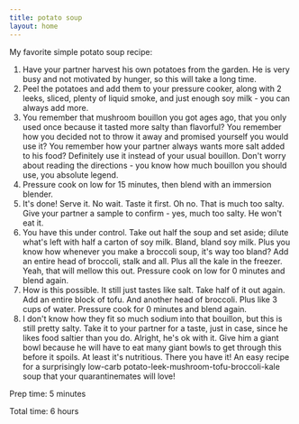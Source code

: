 ```yaml
---
title: potato soup
layout: home
---
```


My favorite simple potato soup recipe:

1. Have your partner harvest his own potatoes from the garden. He is very busy and not motivated by hunger, so this will take a long time.
2. Peel the potatoes and add them to your pressure cooker, along with 2 leeks, sliced, plenty of liquid smoke, and just enough soy milk - you can always add more.
3. You remember that mushroom bouillon you got ages ago, that you only used once because it tasted more salty than flavorful? You remember how you decided not to throw it away and promised yourself you would use it? You remember how your partner always wants more salt added to his food? Definitely use it instead of your usual bouillon. Don't worry about reading the directions - you know how much bouillon you should use, you absolute legend.
4. Pressure cook on low for 15 minutes, then blend with an immersion blender.
5. It's done! Serve it. No wait. Taste it first. Oh no. That is much too salty. Give your partner a sample to confirm - yes, much too salty. He won't eat it.
6. You have this under control. Take out half the soup and set aside; dilute what's left with half a carton of soy milk. Bland, bland soy milk. Plus you know how whenever you make a broccoli soup, it's way too bland? Add an entire head of broccoli, stalk and all. Plus all the kale in the freezer. Yeah, that will mellow this out. Pressure cook on low for 0 minutes and blend again.
7. How is this possible. It still just tastes like salt. Take half of it out again. Add an entire block of tofu. And another head of broccoli. Plus like 3 cups of water. Pressure cook for 0 minutes and blend again.
8. I don't know how they fit so much sodium into that bouillon, but this is still pretty salty. Take it to your partner for a taste, just in case, since he likes food saltier than you do. Alright, he's ok with it. Give him a giant bowl because he will have to eat many giant bowls to get through this before it spoils. At least it's nutritious.
There you have it! An easy recipe for a surprisingly low-carb potato-leek-mushroom-tofu-broccoli-kale soup that your quarantinemates will love!

Prep time: 5 minutes

Total time: 6 hours
